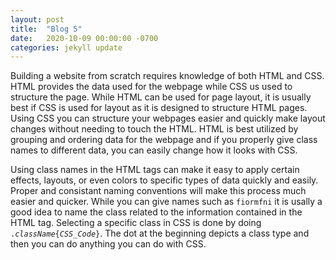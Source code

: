 ```yaml
---
layout: post
title:  "Blog 5"
date:   2020-10-09 00:00:00 -0700
categories: jekyll update
---
```

Building a website from scratch requires knowledge of both HTML and CSS. HTML provides the data used for the webpage while CSS us used to structure the page. While HTML can be used for page layout, it is usually best if CSS is used for layout as it is designed to structure HTML pages. Using CSS you can structure your webpages easier and quickly make layout changes without needing to touch the HTML. HTML is best utilized by grouping and ordering data for the webpage and if you properly give class names to different data, you can easily change how it looks with CSS.

Using class names in the HTML tags can make it easy to apply certain effects, layouts, or even colors to specific types of data quickly and easily. Proper and consistant naming conventions will make this process much easier and quicker. While you can give names such as <code>fiormfni</code> it is usally a good idea to name the class related to the information contained in the HTML tag. Selecting a specific class in CSS is done by doing <code>.<i>className</i>{<i>CSS_Code</i>}</code>. The dot at the beginning depicts a class type and then you can do anything you can do with CSS. 
